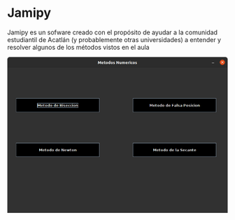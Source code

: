 # Jamipy

Jamipy es un sofware creado con el propósito de ayudar a la comunidad estudiantil de Acatlán (y probablemente otras universidades) a entender y resolver algunos de los métodos vistos en el aula

![Jamipy](images/screenshot.png)
